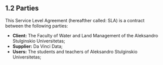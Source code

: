 ## 1.2 Parties

This Service Level Agreement (hereafther called: SLA) is a contract between the following parties:

- __Client:__ The Faculty of Water and Land Management of the Aleksandro Stulginskio Universitetas;
- __Supplier:__ Da Vinci Data;
- __Users:__ The students and teachers of Aleksandro Stulginskio Universitetas;

